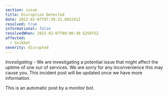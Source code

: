 ```yaml
---
section: issue
title: Disruption Detected
date: 2022-02-07T07:59:31.602241Z
resolved: true
informational: false
resolvedWhen: 2022-02-07T08:00:39.525975Z
affected:
  - Snikket
severity: disrupted
---
```

*Investigating* - We are investigating a potential issue that might affect the uptime of one our of services. We are sorry for any inconvenience this may cause you. This incident post will be updated once we have more information.

This is an automatic post by a monitor bot.
        